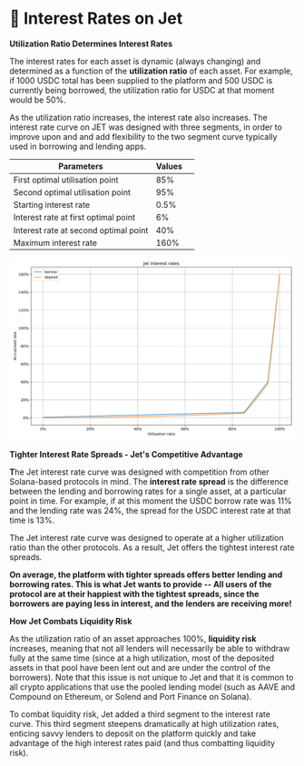 # 🛫 Interest Rates on Jet

**Utilization Ratio Determines Interest Rates**

The interest rates for each asset is dynamic (always changing) and determined as a function of the **utilization ratio** of each asset. For example, if 1000 USDC total has been supplied to the platform and 500 USDC is currently being borrowed, the utilization ratio for USDC at that moment would be 50%.

As the utilization ratio increases, the interest rate also increases. The interest rate curve on JET was designed with three segments, in order to improve upon and and add flexibility to the two segment curve typically used in borrowing and lending apps.

<table><thead><tr><th>Parameters</th><th>Values</th><th data-hidden></th></tr></thead><tbody><tr><td>First optimal utilisation point</td><td>85%</td><td></td></tr><tr><td>Second optimal utilisation point</td><td>95%</td><td></td></tr><tr><td>Starting interest rate</td><td>0.5%</td><td></td></tr><tr><td>Interest rate at first optimal point</td><td>6%</td><td></td></tr><tr><td>Interest rate at second optimal point</td><td>40%</td><td></td></tr><tr><td>Maximum interest rate</td><td>160%</td><td></td></tr></tbody></table>

![](../../.gitbook/assets/rates.svg)

**Tighter Interest Rate Spreads - Jet's Competitive Advantage**

**T**he Jet interest rate curve was designed with competition from other Solana-based protocols in mind. The **interest rate spread** is the difference between the lending and borrowing rates for a single asset, at a particular point in time. For example, if at this moment the USDC borrow rate was 11% and the lending rate was 24%, the spread for the USDC interest rate at that time is 13%.

The Jet interest rate curve was designed to operate at a higher utilization ratio than the other protocols. As a result, Jet offers the tightest interest rate spreads.

**On average, the platform with tighter spreads offers better lending and borrowing rates. This is what Jet wants to provide -- All users of the protocol are at their happiest with the tightest spreads, since the borrowers are paying less in interest, and the lenders are receiving more!**

**How Jet Combats Liquidity Risk**

As the utilization ratio of an asset approaches 100%, **liquidity risk** increases, meaning that not all lenders will necessarily be able to withdraw fully at the same time (since at a high utilization, most of the deposited assets in that pool have been lent out and are under the control of the borrowers). Note that this issue is not unique to Jet and that it is common to all crypto applications that use the pooled lending model (such as AAVE and Compound on Ethereum, or Solend and Port Finance on Solana).&#x20;

To combat liquidity risk, Jet added a third segment to the interest rate curve. This third segment steepens dramatically at high utilization rates, enticing savvy lenders to deposit on the platform quickly and take advantage of the high interest rates paid (and thus combatting liquidity risk).
